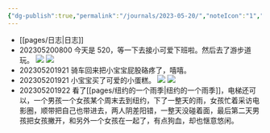 ```yaml
---
{"dg-publish":true,"permalink":"/journals/2023-05-20/","noteIcon":"1","created":"2023-05-20T07:52:30.157+08:00","updated":""}
---
```



- [[pages/日志\|日志]]
- 202305200800 今天是 520，等一下去接小可爱下班啦。然后去了游步道玩。
  	![](/img/user/assets/0_IMG_20230520_095834.jpg) ![](/img/user/assets/0_IMG_20230520_100603.jpg)
- 202305201921 骑车回来把小宝宝屁股硌疼了，嘻嘻。
- 202305201921 小宝宝买了可爱的小蛋糕。
  	![](/img/user/assets/0_IMG_20230520_191107.jpg) ![](/img/user/assets/0_IMG_20230520_191117.jpg)
- 202305201922 看了[[pages/纽约的一个雨季\|纽约的一个雨季]]，电梯还可以，一个男孩一个女孩某个周末去到纽约，下了一整天的雨，女孩忙着采访电影圈，顺带把自己也带进去，两人阴差阳错，一整天没碰着面，最后第二天男孩把女孩撇开，和另外一个女孩在一起了，有点狗血，却也惬意悠闲。
